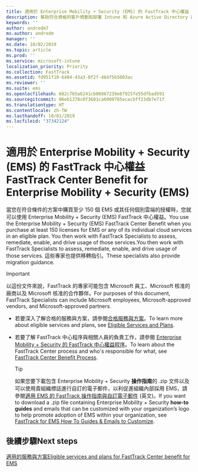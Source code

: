 ```yaml
---
title: 適用於 Enterprise Mobility + Security (EMS) 的 FastTrack 中心權益
description: 幫助符合資格的客戶規劃和部署 Intune 和 Azure Active Directory 進階版的計畫
keywords: ''
author: andredm7
ms.author: andredm
manager: ''
ms.date: 10/02/2019
ms.topic: article
ms.prod: ''
ms.service: microsoft-intune
localization_priority: Priority
ms.collection: FastTrack
ms.assetid: fd951f10-6404-43a3-8f2f-464f5b5003ac
ms.reviewer: ''
ms.suite: ems
ms.openlocfilehash: 682c765a6241cb06867239e8f925fe55dfbad591
ms.sourcegitcommit: 06eb1378c0f3601ca6909765ecacbff23db7e71f
ms.translationtype: HT
ms.contentlocale: zh-TW
ms.lasthandoff: 10/01/2019
ms.locfileid: "37342124"
---
```

# <a name="fasttrack-center-benefit-for-enterprise-mobility--security-ems"></a><span data-ttu-id="ee9f3-103">適用於 Enterprise Mobility + Security (EMS) 的 FastTrack 中心權益</span><span class="sxs-lookup"><span data-stu-id="ee9f3-103">FastTrack Center Benefit for Enterprise Mobility + Security (EMS)</span></span>

<span data-ttu-id="ee9f3-104">當您在符合條件的方案中購買至少 150 個 EMS 或其任何個別雲端的授權時，您就可以使用 Enterprise Mobility + Security (EMS) FastTrack 中心權益。</span><span class="sxs-lookup"><span data-stu-id="ee9f3-104">You use the Enterprise Mobility + Security (EMS) FastTrack Center Benefit when you purchase at least 150 licenses for EMS or any of its individual cloud services in an eligible plan.</span></span> <span data-ttu-id="ee9f3-105">You then work with FastTrack Specialists to assess, remediate, enable, and drive usage of those services.</span><span class="sxs-lookup"><span data-stu-id="ee9f3-105">You then work with FastTrack Specialists to assess, remediate, enable, and drive usage of those services.</span></span> <span data-ttu-id="ee9f3-106">這些專家也提供移轉指引。</span><span class="sxs-lookup"><span data-stu-id="ee9f3-106">These specialists also provide migration guidance.</span></span> 

> [!IMPORTANT]
> <span data-ttu-id="ee9f3-107">以這份文件來說，FastTrack 的專家可能包含 Microsoft 員工、Microsoft 核准的廠商以及 Microsoft 核准的合作夥伴。</span><span class="sxs-lookup"><span data-stu-id="ee9f3-107">For purposes of this document, FastTrack Specialists can include Microsoft employees, Microsoft-approved vendors, and Microsoft-approved partners.</span></span>

- <span data-ttu-id="ee9f3-108">若要深入了解合格的服務與方案，請參閱[合格服務與方案](M365-eligible-services-and-plans.md)。</span><span class="sxs-lookup"><span data-stu-id="ee9f3-108">To learn more about eligible services and plans, see [Eligible Services and Plans](M365-eligible-services-and-plans.md).</span></span>

- <span data-ttu-id="ee9f3-109">若要了解 FastTrack 中心程序與相關人員的負責工作，請參閱 [Enterprise Mobility + Security 的 FastTrack 中心權益程序](EMS-fasttrack-process.md)。</span><span class="sxs-lookup"><span data-stu-id="ee9f3-109">To learn about the FastTrack Center process and who's responsible for what, see [FastTrack Center Benefit Process](EMS-fasttrack-process.md).</span></span>

    > [!TIP]
    > <span data-ttu-id="ee9f3-110">如果您要下載包含 Enterprise Mobility + Security **操作指南**的 .zip 文件以及可以使用貴組織標誌進行自訂的電子郵件，以利促進組織內部採用 EMS，請參閱[適用 EMS 的 FastTrack 操作指南與自訂電子郵件](https://gallery.technet.microsoft.com/FastTrack-for-EMS-How-To-f170da4c) (英文)。</span><span class="sxs-lookup"><span data-stu-id="ee9f3-110">If you want to download a .zip file containing Enterprise Mobility + Security **how-to guides** and emails that can be customized with your organization’s logo to help promote adoption of EMS within your organization, see [FastTrack for EMS How To Guides & Emails to Customize](https://gallery.technet.microsoft.com/FastTrack-for-EMS-How-To-f170da4c).</span></span>

## <a name="next-steps"></a><span data-ttu-id="ee9f3-111">後續步驟</span><span class="sxs-lookup"><span data-stu-id="ee9f3-111">Next steps</span></span>

[<span data-ttu-id="ee9f3-112">適用的服務與方案</span><span class="sxs-lookup"><span data-stu-id="ee9f3-112">Eligible services and plans for FastTrack Center benefit for EMS</span></span>](M365-eligible-services-and-plans.md)


